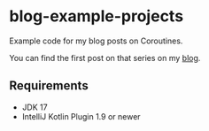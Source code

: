 # blog-example-projects

Example code for my blog posts on Coroutines.

You can find the first post on that series on my [blog](https://www.stefankreidel.io/blog/kotlin-coroutines).

## Requirements

- JDK 17
- IntelliJ Kotlin Plugin 1.9 or newer
